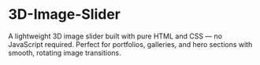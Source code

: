 # 3D-Image-Slider
A lightweight 3D image slider built with pure HTML and CSS — no JavaScript required. Perfect for portfolios, galleries, and hero sections with smooth, rotating image transitions.
